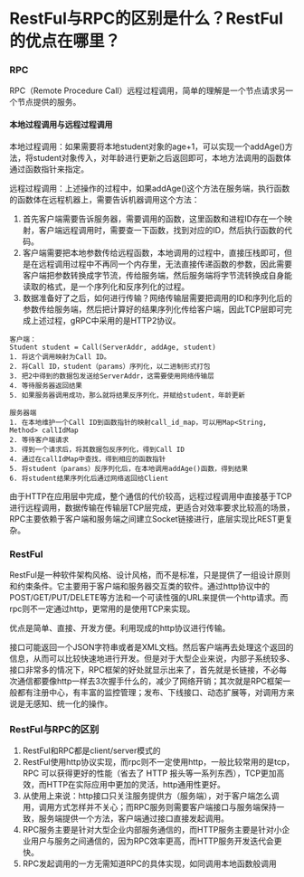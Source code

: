 # RestFul与RPC的区别是什么？RestFul的优点在哪里？

### RPC

RPC（Remote Procedure Call）远程过程调用，简单的理解是一个节点请求另一个节点提供的服务。

#### 本地过程调用与远程过程调用

本地过程调用：如果需要将本地student对象的age+1，可以实现一个addAge()方法，将student对象传入，对年龄进行更新之后返回即可，本地方法调用的函数体通过函数指针来指定。

远程过程调用：上述操作的过程中，如果addAge()这个方法在服务端，执行函数的函数体在远程机器上，需要告诉机器调用这个方法：

1. 首先客户端需要告诉服务器，需要调用的函数，这里函数和进程ID存在一个映射，客户端远程调用时，需要查一下函数，找到对应的ID，然后执行函数的代码。
2. 客户端需要把本地参数传给远程函数，本地调用的过程中，直接压栈即可，但是在远程调用过程中不再同一个内存里，无法直接传递函数的参数，因此需要客户端把参数转换成字节流，传给服务端，然后服务端将字节流转换成自身能读取的格式，是一个序列化和反序列化的过程。
3. 数据准备好了之后，如何进行传输？网络传输层需要把调用的ID和序列化后的参数传给服务端，然后把计算好的结果序列化传给客户端，因此TCP层即可完成上述过程，gRPC中采用的是HTTP2协议。

```
客户端：
Student student = Call(ServerAddr, addAge, student)
1. 将这个调用映射为Call ID。
2. 将Call ID，student（params）序列化，以二进制形式打包
3. 把2中得到的数据包发送给ServerAddr，这需要使用网络传输层
4. 等待服务器返回结果
5. 如果服务器调用成功，那么就将结果反序列化，并赋给student，年龄更新

服务器端
1. 在本地维护一个Call ID到函数指针的映射call_id_map，可以用Map<String, Method> callIdMap
2. 等待客户端请求
3. 得到一个请求后，将其数据包反序列化，得到Call ID
4. 通过在callIdMap中查找，得到相应的函数指针
5. 将student（params）反序列化后，在本地调用addAge()函数，得到结果
6. 将student结果序列化后通过网络返回给Client
```

由于HTTP在应用层中完成，整个通信的代价较高，远程过程调用中直接基于TCP进行远程调用，数据传输在传输层TCP层完成，更适合对效率要求比较高的场景，RPC主要依赖于客户端和服务端之间建立Socket链接进行，底层实现比REST更复杂。

### RestFul

RestFul是一种软件架构风格、设计风格，而不是标准，只是提供了一组设计原则和约束条件。它主要用于客户端和服务器交互类的软件。通过http协议中的POST/GET/PUT/DELETE等方法和一个可读性强的URL来提供一个http请求。而rpc则不一定通过http，更常用的是使用TCP来实现。

优点是简单、直接、开发方便。利用现成的http协议进行传输。

接口可能返回一个JSON字符串或者是XML文档。然后客户端再去处理这个返回的信息，从而可以比较快速地进行开发。但是对于大型企业来说，内部子系统较多、接口非常多的情况下，RPC框架的好处就显示出来了，首先就是长链接，不必每次通信都要像http一样去3次握手什么的，减少了网络开销；其次就是RPC框架一般都有注册中心，有丰富的监控管理；发布、下线接口、动态扩展等，对调用方来说是无感知、统一化的操作。

### RestFul与RPC的区别

1. RestFul和RPC都是client/server模式的
2. RestFul使用http协议实现，而rpc则不一定使用http，一般比较常用的是tcp， RPC 可以获得更好的性能（省去了 HTTP 报头等一系列东西），TCP更加高效，而HTTP在实际应用中更加的灵活，http通用性更好。
3. 从使用上来说：http接口只关注服务提供方（服务端），对于客户端怎么调用，调用方式怎样并不关心；而RPC服务则需要客户端接口与服务端保持一致，服务端提供一个方法，客户端通过接口直接发起调用。
4. RPC服务主要是针对大型企业内部服务通信的，而HTTP服务主要是针对小企业用户与服务之间通信的，因为RPC效率更高，而HTTP服务开发迭代会更快。
5. RPC发起调用的一方无需知道RPC的具体实现，如同调用本地函数般调用